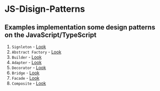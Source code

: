 # JS-Disign-Patterns

## Examples implementation some design patterns on the JavaScript/TypeScript

1) ```Signleton``` - <a href="https://github.com/vladIsLove-hub/JS-Disign-Patterns/tree/master/Singleton">Look</a>
2) ```Abstract Factory``` - <a href="https://github.com/vladIsLove-hub/JS-Disign-Patterns/tree/master/Abstract-factory">Look</a>
3) ```Builder``` - <a href="https://github.com/vladIsLove-hub/JS-Disign-Patterns/tree/master/Builder">Look</a>
4) ```Adapter``` - <a href="https://github.com/vladIsLove-hub/JS-Disign-Patterns/tree/master/Adapter">Look</a>
5) ```Decorator``` - <a href="https://github.com/vladIsLove-hub/JS-Disign-Patterns/tree/master/Decorator">Look</a>
6) ```Bridge``` - <a href="https://github.com/vladIsLove-hub/JS-Disign-Patterns/tree/master/Bridge">Look</a>
7) ```Facade``` - <a href="https://github.com/vladIsLove-hub/JS-Disign-Patterns/tree/master/Facade">Look</a>
8) ```Composite``` - <a href="https://github.com/vladIsLove-hub/JS-Disign-Patterns/tree/master/Composite">Look</a>
